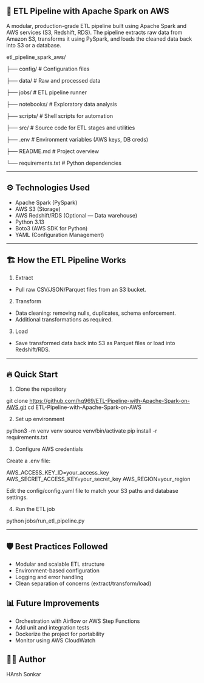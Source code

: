 ## 🚀 ETL Pipeline with Apache Spark on AWS

A modular, production-grade ETL pipeline built using Apache Spark and AWS services (S3, Redshift, RDS).
The pipeline extracts raw data from Amazon S3, transforms it using PySpark, and loads the cleaned data back into S3 or a database.

etl_pipeline_spark_aws/

├── config/             # Configuration files

├── data/               # Raw and processed data

├── jobs/               # ETL pipeline runner

├── notebooks/          # Exploratory data analysis

├── scripts/            # Shell scripts for automation

├── src/                # Source code for ETL stages and utilities

├── .env                # Environment variables (AWS keys, DB creds)

├── README.md           # Project overview

└── requirements.txt    # Python dependencies

------------------------------------------------------------------------------------------------------------------------------------

## ⚙️ Technologies Used

- Apache Spark (PySpark)
- AWS S3 (Storage)
- AWS Redshift/RDS (Optional — Data warehouse)
- Python 3.13
- Boto3 (AWS SDK for Python)
- YAML (Configuration Management)

-----------------------------------------------------------------------------------------------------------------------------------

## 🏗️ How the ETL Pipeline Works

1. Extract
- Pull raw CSV/JSON/Parquet files from an S3 bucket.
  
2. Transform
- Data cleaning: removing nulls, duplicates, schema enforcement.
- Additional transformations as required.

3. Load
- Save transformed data back into S3 as Parquet files or load into Redshift/RDS.

------------------------------------------------------------------------------------------------------------------------------------

## 🔥 Quick Start

1. Clone the repository

git clone https://github.com/hq969/ETL-Pipeline-with-Apache-Spark-on-AWS.git
cd ETL-Pipeline-with-Apache-Spark-on-AWS

2. Set up environment
   
python3 -m venv venv
source venv/bin/activate
pip install -r requirements.txt

3. Configure AWS credentials

Create a .env file:

AWS_ACCESS_KEY_ID=your_access_key
AWS_SECRET_ACCESS_KEY=your_secret_key
AWS_REGION=your_region

Edit the config/config.yaml file to match your S3 paths and database settings.

4. Run the ETL job

python jobs/run_etl_pipeline.py


---------------------------------------------------------------------------------------------------------------------------------

## 🛡️ Best Practices Followed

- Modular and scalable ETL structure
- Environment-based configuration
- Logging and error handling
- Clean separation of concerns (extract/transform/load)

## 📊 Future Improvements

- Orchestration with Airflow or AWS Step Functions
- Add unit and integration tests
- Dockerize the project for portability
- Monitor using AWS CloudWatch

## 👨‍💻 Author

HArsh Sonkar





